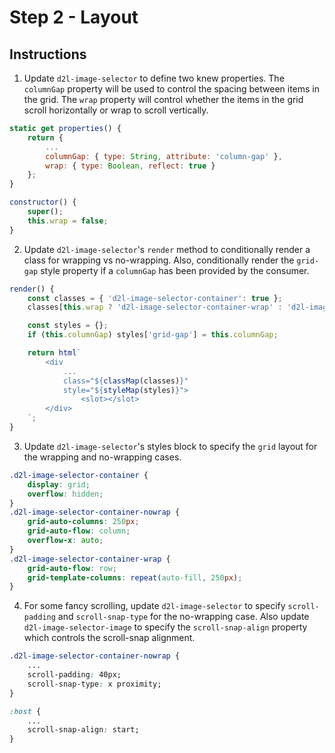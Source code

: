 # Step 2 - Layout

## Instructions

1. Update `d2l-image-selector` to define two knew properties. The `columnGap` property will be used to control the spacing between items in the grid. The `wrap` property will control whether the items in the grid scroll horizontally or wrap to scroll vertically.
```javascript
static get properties() {
	return {
		...
		columnGap: { type: String, attribute: 'column-gap' },
		wrap: { type: Boolean, reflect: true }
	};
}
```
```javascript
constructor() {
	super();
	this.wrap = false;
}
```
2. Update `d2l-image-selector`'s `render` method to conditionally render a class for wrapping vs no-wrapping. Also, conditionally render the `grid-gap` style property if a `columnGap` has been provided by the consumer.
```javascript
render() {
	const classes = { 'd2l-image-selector-container': true };
	classes[this.wrap ? 'd2l-image-selector-container-wrap' : 'd2l-image-selector-container-nowrap'] = true;

	const styles = {};
	if (this.columnGap) styles['grid-gap'] = this.columnGap;

	return html`
		<div
			...
			class="${classMap(classes)}"
			style="${styleMap(styles)}">
				<slot></slot>
		</div>
	`;
}
```
3. Update `d2l-image-selector`'s styles block to specify the `grid` layout for the wrapping and no-wrapping cases.
```css
.d2l-image-selector-container {
	display: grid;
	overflow: hidden;
}
.d2l-image-selector-container-nowrap {
	grid-auto-columns: 250px;
	grid-auto-flow: column;
	overflow-x: auto;
}
.d2l-image-selector-container-wrap {
	grid-auto-flow: row;
	grid-template-columns: repeat(auto-fill, 250px);
}
```
4. For some fancy scrolling, update `d2l-image-selector` to specify `scroll-padding` and `scroll-snap-type` for the no-wrapping case. Also update `d2l-image-selector-image` to specify the `scroll-snap-align` property which controls the scroll-snap alignment.
```css
.d2l-image-selector-container-nowrap {
	...
	scroll-padding: 40px;
	scroll-snap-type: x proximity;
}
```
```css
:host {
	...
	scroll-snap-align: start;
}
```
